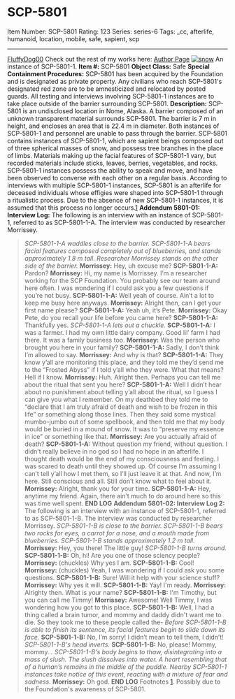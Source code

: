 # SCP-5801
Item Number: SCP-5801
Rating: 123
Series: series-6
Tags: _cc, afterlife, humanoid, location, mobile, safe, sapient, scp

---

[FluffyDog00](javascript:;)
Check out the rest of my works here: [Author Page](https://scp-wiki.wikidot.com/fluffy-s-corner-of-stuff|)
[![snow](https://scp-wiki.wdfiles.com/local--resized-images/scp-5801/snow/medium.jpg)](https://scp-wiki.wdfiles.com/local--files/scp-5801/snow)
An instance of SCP-5801-1.
**Item #:** SCP-5801
**Object Class:** Safe
**Special Containment Procedures:** SCP-5801 has been acquired by the Foundation and is designated as private property. Any civilians who reach SCP-5801's designated red zone are to be amnesticized and relocated by posted guards. All testing and interviews involving SCP-5801-1 instances are to take place outside of the barrier surrounding SCP-5801.
**Description:** SCP-5801 is an undisclosed location in Nome, Alaska. A barrier composed of an unknown transparent material surrounds SCP-5801. The barrier is 7 m in height, and encloses an area that is 22.4 m in diameter. Both instances of SCP-5801-1 and personnel are unable to pass through the barrier.
SCP-5801 contains instances of SCP-5801-1, which are sapient beings composed out of three spherical masses of snow, and possess tree branches in the place of limbs. Materials making up the facial features of SCP-5801-1 vary, but recorded materials include sticks, leaves, berries, vegetables, and rocks. SCP-5801-1 instances possess the ability to speak and move, and have been observed to converse with each other on a regular basis.
According to interviews with multiple SCP-5801-1 instances, SCP-5801 is an afterlife for deceased individuals whose effigies were shaped into SCP-5801-1 through a ritualistic process. Due to the absence of new SCP-5801-1 instances, it is assumed that this process no longer occurs.[1](javascript:;)
**Addendum 5801-01: Interview Log:** The following is an interview with an instance of SCP-5801-1, referred to as SCP-5801-1-A. The interview was conducted by researcher Morrissey.
> _SCP-5801-1-A waddles close to the barrier. SCP-5801-1-A bears facial features composed completely out of blueberries, and stands approximately 1.8 m tall. Researcher Morrissey stands on the other side of the barrier._
> **Morrissey:** Hey, uh excuse me?
> **SCP-5801-1-A:** Pardon?
> **Morrissey:** Hi, my name is Morrissey. I’m a researcher working for the SCP Foundation. You probably see our team around here often. I was wondering if I could ask you a few questions if you’re not busy.
> **SCP-5801-1-A:** Well yeah of course. Ain’t a lot to keep me busy here anyways.
> **Morrissey:** Alright then, can I get your first name please?
> **SCP-5801-1-A:** Yeah uh, it’s Pete.
> **Morrissey:** Okay Pete, do you recall your life before you came here?
> **SCP-5801-1-A:** Thankfully yes.
> _SCP-5801-1-A lets out a chuckle._
> **SCP-5801-1-A:** I was a farmer. I had my own little dairy company. Good lil’ farm I had there. It was a family business too.
> **Morrissey:** Was the person who brought you here in your family?
> **SCP-5801-1-A:** Sadly, I don’t think I’m allowed to say.
> **Morrissey:** And why is that?
> **SCP-5801-1-A:** They know y’all are monitoring this place, and they told me they’d send me to the “Frosted Abyss” if I told y’all who they were. What that means? Hell if I know.
> **Morrissey:** Huh. Alright then. Perhaps you can tell me about the ritual that sent you here?
> **SCP-5801-1-A:** Well I didn’t hear about no punishment about telling y’all about the ritual, so I guess I can give you what I remember. On my deathbed they told me to “declare that I am truly afraid of death and wish to be frozen in this life” or something along those lines. Then they said some mystical mumbo-jumbo out of some spellbook, and then told me that my body would be buried in a mound of snow. It was to “preserve my essence in ice” or something like that.
> **Morrissey:** Are you actually afraid of death?
> **SCP-5801-1-A:** Without question my friend, without question. I didn’t really believe in no god so I had no hope in an afterlife. I thought death would be the end of my consciousness and feeling. I was scared to death until they showed up. Of course I’m assuming I can’t tell y’all how I met them, so I’ll just leave it at that. And now, I’m here. Still conscious and all. Still don’t know what to feel about it.
> **Morrissey:** Alright, thank you for your time.
> **SCP-5801-1-A:** Hey, anytime my friend. Again, there ain’t much to do around here so this was time well spent.
> **END LOG**
**Addendum 5801-02: Interview Log 2:** The following is an interview with an instance of SCP-5801-1, referred to as SCP-5801-1-B. The interview was conducted by researcher Morrissey.
> _SCP-5801-1-B is close to the barrier. SCP-5801-1-B bears two rocks for eyes, a carrot for a nose, and a mouth made from blueberries. SCP-5801-1-B stands approximately 1.2 m tall._
> **Morrissey:** Hey, you there! The little guy!
> _SCP-5801-1-B turns around._
> **SCP-5801-1-B:** Oh, hi! Are you one of those sciency people?
> **Morrissey:** (chuckles) Why yes I am.
> **SCP-5801-1-B:** Cool!
> **Morrissey:** (chuckles) Yeah, I was wondering if I could ask you some questions.
> **SCP-5801-1-B:** Sure! Will it help with your science stuff?
> **Morrissey:** Why yes it will.
> **SCP-5801-1-B:** Yay! I'm ready.
> **Morrissey:** Alrighty then. What is your name?
> **SCP-5801-1-B:** I'm Timothy, but you can call me Timmy!
> **Morrissey:** Awesome! Well Timmy, I was wondering how you got to this place.
> **SCP-5801-1-B:** Well, I had a thing called a brain tumor, and mommy and daddy didn't want me to die. So they took me to these people called the-
> _Before SCP-5801-1-B is able to finish its sentence, its facial features begin to slide down its face._
> **SCP-5801-1-B:** No, I’m sorry! I didn’t mean to tell them, I didn’t!
> _SCP-5801-1-B's head inverts._
> **SCP-5801-1-B:** No, please! Mommy, mommy…
> _SCP-5801-1-B's body begins to thaw, disintegrating into a mass of slush. The slush dissolves into water. A heart resembling that of a human’s remains in the middle of the puddle. Nearby SCP-5801-1 instances take notice of this event, reacting with a mixture of fear and sadness._
> **Morrissey:** Oh god.
> **END LOG**
Footnotes
[1](javascript:;). Possibly due to the Foundation's awareness of SCP-5801.